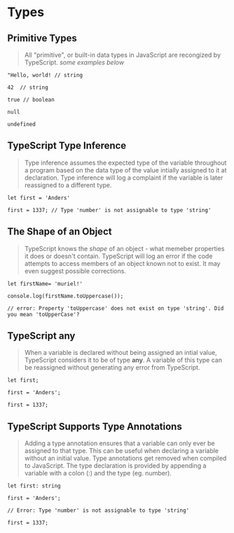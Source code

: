 # Types

## Primitive Types
> All "primitive", or built-in data types in JavaScript are recongized by TypeScript.
 *some examples below*

 `"Hello, world! // string`

 `42  // string`

 `true // boolean`

 `null`

 `undefined`

## TypeScript Type Inference
> Type inference assumes the expected type of the variable throughout a program based on the data type of the value intially assigned to it at declaration. Type inference will log a complaint if the variable is later reassigned to a different type.

 `let first = 'Anders'`

 `first = 1337; // Type 'number' is not assignable to type 'string'`

## The Shape of an Object
> TypeScript knows the *shape* of an object - what memeber properties it does or doesn't contain. TypeScript will log an error if the code attempts to access members of an object known not to exist. It may even suggest possible corrections.

 `let firstName= 'muriel!'`

 `console.log(firstName.toUppercase());`

 `// error: Property 'toUppercase' does not exist on type 'string'. Did you mean 'toUpperCase'?`

## TypeScript any
> When a variable is declared without being assigned an intial value, TypeScript considers it to be of type **any**. A variable of this type can be reassigned without generating any error from TypeScript.

 `let first;`

 `first = 'Anders';`

 `first = 1337;`

## TypeScript Supports Type Annotations
> Adding a type annotation ensures that a variable can only ever be assigned to that type. This can be useful when declaring a variable without an initial value. Type annotations get removed when compiled to JavaScript. The type declaration is provided by appending a variable with a colon (:) and the type (eg. number).

 `let first: string`

 `first = 'Anders';`

 `// Error: Type 'number' is not assignable to type 'string'`

 `first = 1337;`